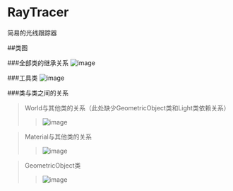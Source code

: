 # RayTracer
简易的光线跟踪器

##类图

###全部类的继承关系
![image](https://github.com/zymix/RayTracer/blob/master/ClassDiagram/whole.png)


###工具类
![image](https://github.com/zymix/RayTracer/blob/master/ClassDiagram/ToolClass.png)



###类与类之间的关系


>World与其他类的关系（此处缺少GeometricObject类和Light类依赖关系）
>>![image](https://github.com/zymix/RayTracer/blob/master/ClassDiagram/World.png)


>Material与其他类的关系
>>![image](https://github.com/zymix/RayTracer/blob/master/ClassDiagram/Material.png)


>GeometricObject类
>>![image](https://github.com/zymix/RayTracer/blob/master/ClassDiagram/GeometricObjects.png)
